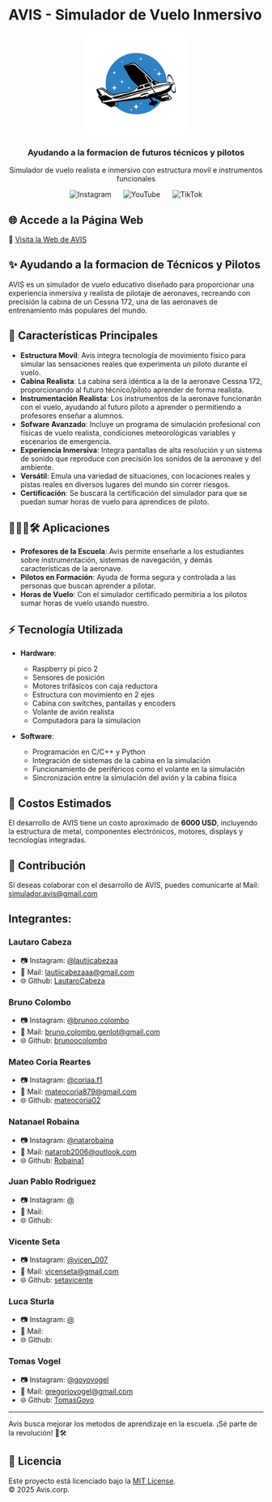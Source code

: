 # AVIS - Simulador de Vuelo Inmersivo

<div align="center">
  <img src="Media/Logo.png" alt="Logo AVIS" width="200"/>
  <h3>Ayudando a la formacion de futuros técnicos y pilotos</h3>
  <p>Simulador de vuelo realista e inmersivo con estructura movil e instrumentos funcionales</p>
  
  <!-- Íconos de redes sociales -->
<p align="center">
  <a href="https://www.instagram.com/proyecto.avis" target="_blank" style="text-decoration: none; outline: none;">
    <img src="https://img.icons8.com/ios-filled/50/8DD3D7/instagram-new.png" alt="Instagram" width="30" style="border: none; box-shadow: none;"/>
  </a>&nbsp;&nbsp;&nbsp;&nbsp;
  <a href="https://www.youtube.com/" target="_blank" style="text-decoration: none; outline: none;">
    <img src="https://img.icons8.com/ios-filled/50/8DD3D7/youtube.png" alt="YouTube" width="30" style="border: none; box-shadow: none;"/>
  </a>&nbsp;&nbsp;&nbsp;&nbsp;
  <a href="https://www.tiktok.com/" target="_blank" style="text-decoration: none; outline: none;">
    <img src="https://img.icons8.com/ios-filled/50/8DD3D7/tiktok.png" alt="TikTok" width="30" style="border: none; box-shadow: none;"/>
  </a>
</p>
</div>

## 🌐 Accede a la Página Web

🔗 [Visita la Web de AVIS](https://lautarocabeza.github.io/proyecto.avis/)

## ✨ Ayudando a la formacion de Técnicos y Pilotos

AVIS es un simulador de vuelo educativo diseñado para proporcionar una experiencia inmersiva y realista de pilotaje de aeronaves, recreando con precisión la cabina de un Cessna 172, una de las aeronaves de entrenamiento más populares del mundo.

## 🔧 Características Principales

- **Estructura Movil**: Avis integra tecnología de movimiento físico para simular las sensaciones reales que experimenta un piloto durante el vuelo.
- **Cabina Realista**: La cabina será idéntica a la de la aeronave Cessna 172, proporcionando al futuro técnico/piloto aprender de forma realista.
- **Instrumentación Realista**: Los instrumentos de la aeronave funcionarán con el vuelo, ayudando al futuro piloto a aprender o permitiendo a profesores enseñar a alumnos.
- **Sofware Avanzado**: Incluye un programa de simulación profesional con físicas de vuelo realista, condiciones meteorológicas variables y escenarios de emergencia.
- **Experiencia Inmersiva**: Integra pantallas de alta resolución y un sistema de sonido que reproduce con precisión los sonidos de la aeronave y del ambiente.
- **Versátil**: Emula una variedad de situaciones, con locaciones reales y pistas reales en diversos lugares del mundo sin correr riesgos.
- **Certificación**: Se buscará la certificación del simulador para que se puedan sumar horas de vuelo para aprendices de piloto.

## 👨‍👩‍👦🛠️ Aplicaciones

- **Profesores de la Escuela**: Avis permite enseñarle a los estudiantes sobre instrumentación, sistemas de navegación, y demás características de la aeronave.
- **Pilotos en Formación**: Ayuda de forma segura y controlada a las personas que buscan aprender a pilotar.
- **Horas de Vuelo**: Con el simulador certificado permitiria a los pilotos sumar horas de vuelo usando nuestro.

## ⚡ Tecnología Utilizada

- **Hardware**:

  - Raspberry pi pico 2
  - Sensores de posición
  - Motores trifásicos con caja reductora
  - Estructura con movimiento en 2 ejes
  - Cabina con switches, pantallas y encoders
  - Volante de avión realista
  - Computadora para la simulacion

- **Software**:
  - Programación en C/C++ y Python
  - Integración de sistemas de la cabina en la simulación
  - Funcionamiento de periféricos como el volante en la simulación
  - Sincronización entre la simulación del avión y la cabina física

## 💸 Costos Estimados

El desarrollo de AVIS tiene un costo aproximado de **6000 USD**, incluyendo la estructura de metal, componentes electrónicos, motores, displays y tecnologías integradas.

## 📢 Contribución

Si deseas colaborar con el desarrollo de AVIS, puedes comunicarte al Mail:
simulador.avis@gmail.com

## Integrantes:

### Lautaro Cabeza

- 📷 Instagram: [@lautiicabezaa](https://www.instagram.com/lautiicabezaa)
- 📧 Mail: lautiicabezaaa@gmail.com
- 🌐 Github: [LautaroCabeza](github.com//LautaroCabeza)

### Bruno Colombo

- 📷 Instagram: [@brunoo.colombo](https://www.instagram.com/brunoo.colombo)
- 📧 Mail: bruno.colombo.genlot@gmail.com
- 🌐 Github: [brunoocolombo](https://github.com/brunoocolombo)

### Mateo Coria Reartes

- 📷 Instagram: [@coriaa.f1](https://www.instagram.com/coriaa.f1)
- 📧 Mail: mateocoria879@gmail.com
- 🌐 Github: [mateocoria02](https://github.com/mateocoria02)

### Natanael Robaina

- 📷 Instagram: [@natarobaina](https://www.instagram.com/natarobaina)
- 📧 Mail: natarob2006@outlook.com
- 🌐 Github: [Robaina1](https://github.com/Robaina1)

### Juan Pablo Rodriguez

- 📷 Instagram: [@](https://www.instagram.com/)
- 📧 Mail: 
- 🌐 Github: [](https://github.com/)

### Vicente Seta

- 📷 Instagram: [@vicen_007](https://www.instagram.com/vicen_007)
- 📧 Mail: vicenseta@gmail.com
- 🌐 Github: [setavicente](https://github.com/setavicente)

### Luca Sturla

- 📷 Instagram: [@](https://www.instagram.com/)
- 📧 Mail: 
- 🌐 Github: [](https://github.com/)

### Tomas Vogel

- 📷 Instagram: [@goyovogel](https://www.instagram.com/goyovogel)
- 📧 Mail: gregoriovogel@gmail.com
- 🌐 Github: [TomasGoyo](https://github.com/TomasGoyo)


---

Avis busca mejorar los metodos de aprendizaje en la escuela. ¡Sé parte de la revolución! 💪🛠

## 📜 Licencia

Este proyecto está licenciado bajo la [MIT License](LICENSE).  
© 2025 Avis.corp.

